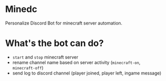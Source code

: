# Minedc
Personalize Discord Bot for minecraft server automation.

# What's the bot can do?
- `start` and `stop` minecraft server
- rename channel name based on server activity (`minecraft-on`, `minecraft-off`)
- send log to discord channel (player joined, player left, ingame message)
